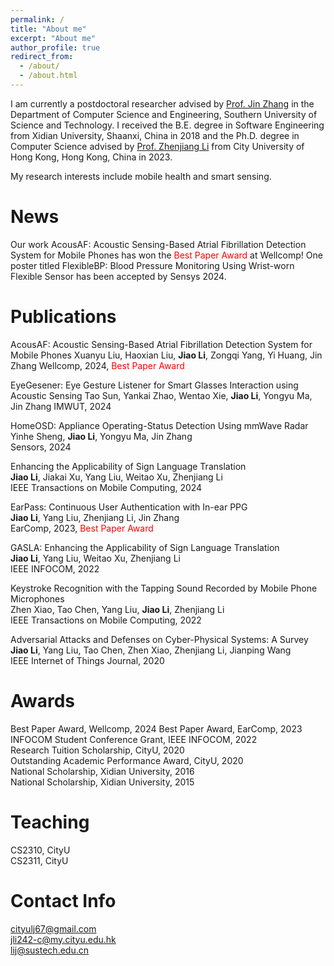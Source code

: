 ```yaml
---
permalink: /
title: "About me"
excerpt: "About me"
author_profile: true
redirect_from: 
  - /about/
  - /about.html
---
```


I am currently a postdoctoral researcher advised by [Prof. Jin Zhang](https://faculty.sustech.edu.cn/?tagid=zhangj4&iscss=1&snapid=1&orderby=date&go=1&lang=en) in the Department of Computer Science and Engineering, Southern University of Science and Technology. I received the B.E. degree in Software Engineering from Xidian University, Shaanxi, China in 2018 and the Ph.D. degree in Computer Science advised by [Prof. Zhenjiang Li](https://www.cs.cityu.edu.hk/~zhenjili/) from City University of Hong Kong, Hong Kong, China in 2023.

My research interests include mobile health and smart sensing.

News
======
Our work AcousAF: Acoustic Sensing-Based Atrial Fibrillation Detection System for Mobile Phones has won the <font color=red>Best Paper Award</font> at Wellcomp!
One poster titled FlexibleBP: Blood Pressure Monitoring Using Wrist-worn Flexible Sensor has been accepted by Sensys 2024.    

Publications
======
AcousAF: Acoustic Sensing-Based Atrial Fibrillation Detection System for Mobile Phones
Xuanyu Liu, Haoxian Liu, **Jiao Li**, Zongqi Yang, Yi Huang, Jin Zhang
Wellcomp, 2024, <font color=red>Best Paper Award</font>

EyeGesener: Eye Gesture Listener for Smart Glasses Interaction using Acoustic Sensing
Tao Sun, Yankai Zhao, Wentao Xie, **Jiao Li**, Yongyu Ma, Jin Zhang
IMWUT, 2024

HomeOSD: Appliance Operating-Status Detection Using mmWave Radar  
Yinhe Sheng, **Jiao Li**, Yongyu Ma, Jin Zhang  
Sensors, 2024

Enhancing the Applicability of Sign Language Translation  
**Jiao Li**, Jiakai Xu, Yang Liu, Weitao Xu, Zhenjiang Li  
IEEE Transactions on Mobile Computing, 2024

EarPass: Continuous User Authentication with In-ear PPG   
**Jiao Li**, Yang Liu, Zhenjiang Li, Jin Zhang  
EarComp, 2023, <font color=red>Best Paper Award</font>

GASLA: Enhancing the Applicability of Sign Language Translation  
**Jiao Li**, Yang Liu, Weitao Xu, Zhenjiang Li  
IEEE INFOCOM, 2022

Keystroke Recognition with the Tapping Sound Recorded by Mobile Phone Microphones  
Zhen Xiao, Tao Chen, Yang Liu, **Jiao Li**, Zhenjiang Li  
IEEE Transactions on Mobile Computing, 2022

Adversarial Attacks and Defenses on Cyber-Physical Systems: A Survey  
**Jiao Li**, Yang Liu, Tao Chen, Zhen Xiao, Zhenjiang Li, Jianping Wang  
IEEE Internet of Things Journal, 2020


Awards
======
Best Paper Award, Wellcomp, 2024
Best Paper Award, EarComp, 2023  
INFOCOM Student Conference Grant, IEEE INFOCOM, 2022  
Research Tuition Scholarship, CityU, 2020  
Outstanding Academic Performance Award, CityU, 2020  
National Scholarship, Xidian University, 2016  
National Scholarship, Xidian University, 2015  

Teaching
======
CS2310, CityU  
CS2311, CityU  

Contact Info
======
cityulj67@gmail.com  
jli242-c@my.cityu.edu.hk  
lij@sustech.edu.cn



